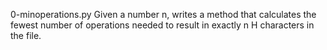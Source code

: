 0-minoperations.py              Given a number n, writes a method that calculates the fewest number of operations needed to result in exactly n H characters in the file.